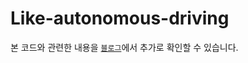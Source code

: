 # Like-autonomous-driving

본 코드와 관련한 내용을 [`블로그`](https://blog.naver.com/jc603/222992467043)에서 추가로 확인할 수 있습니다.
